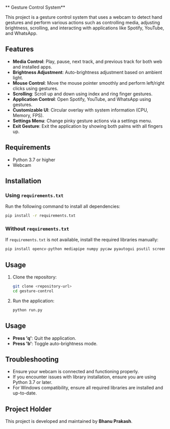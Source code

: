 ** Gesture Control System**

This project is a gesture control system that uses a webcam to detect hand gestures and perform various actions such as controlling media, adjusting brightness, scrolling, and interacting with applications like Spotify, YouTube, and WhatsApp.

## Features
- **Media Control**: Play, pause, next track, and previous track for both web and installed apps.
- **Brightness Adjustment**: Auto-brightness adjustment based on ambient light.
- **Mouse Control**: Move the mouse pointer smoothly and perform left/right clicks using gestures.
- **Scrolling**: Scroll up and down using index and ring finger gestures.
- **Application Control**: Open Spotify, YouTube, and WhatsApp using gestures.
- **Customizable UI**: Circular overlay with system information (CPU, Memory, FPS).
- **Settings Menu**: Change pinky gesture actions via a settings menu.
- **Exit Gesture**: Exit the application by showing both palms with all fingers up.

## Requirements
- Python 3.7 or higher
- Webcam

## Installation

### Using `requirements.txt`
Run the following command to install all dependencies:
```bash
pip install -r requirements.txt
```

### Without `requirements.txt`
If `requirements.txt` is not available, install the required libraries manually:
```bash
pip install opencv-python mediapipe numpy pycaw pyautogui psutil screen-brightness-control comtypes
```

## Usage
1. Clone the repository:
   ```bash
   git clone <repository-url>
   cd gesture-control
   ```
2. Run the application:
   ```bash
   python run.py
   ```

## Usage
- **Press 'q'**: Quit the application.
- **Press 'b'**: Toggle auto-brightness mode.

## Troubleshooting
- Ensure your webcam is connected and functioning properly.
- If you encounter issues with library installation, ensure you are using Python 3.7 or later.
- For Windows compatibility, ensure all required libraries are installed and up-to-date.

## Project Holder
This project is developed and maintained by **Bhanu Prakash**.